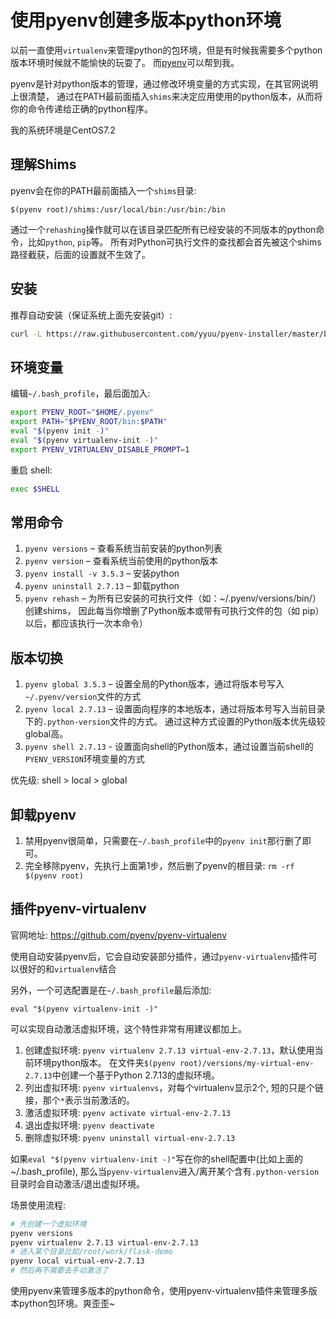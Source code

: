 # 使用pyenv创建多版本python环境

以前一直使用`virtualenv`来管理python的包环境，但是有时候我需要多个python版本环境时候就不能愉快的玩耍了。
而[pyenv](https://github.com/pyenv/pyenv)可以帮到我。

pyenv是针对python版本的管理，通过修改环境变量的方式实现，在其官网说明上很清楚，
通过在PATH最前面插入`shims`来决定应用使用的python版本，从而将你的命令传递给正确的python程序。

我的系统环境是CentOS7.2

## 理解Shims
pyenv会在你的PATH最前面插入一个`shims`目录:
```
$(pyenv root)/shims:/usr/local/bin:/usr/bin:/bin
```

通过一个`rehashing`操作就可以在该目录匹配所有已经安装的不同版本的python命令，比如`python`, `pip`等。
所有对Python可执行文件的查找都会首先被这个shims路径截获，后面的设置就不生效了。

## 安装
推荐自动安装（保证系统上面先安装git）:
```bash
curl -L https://raw.githubusercontent.com/yyuu/pyenv-installer/master/bin/pyenv-installer | bash
```

## 环境变量
编辑`~/.bash_profile`，最后面加入:
```bash
export PYENV_ROOT="$HOME/.pyenv"
export PATH="$PYENV_ROOT/bin:$PATH"
eval "$(pyenv init -)"
eval "$(pyenv virtualenv-init -)"
export PYENV_VIRTUALENV_DISABLE_PROMPT=1
```

重启 shell:
```bash
exec $SHELL
```

## 常用命令

1. `pyenv versions` – 查看系统当前安装的python列表
2. `pyenv version`  – 查看系统当前使用的python版本
3. `pyenv install -v 3.5.3` – 安装python
4. `pyenv uninstall 2.7.13` – 卸载python
5. `pyenv rehash` – 为所有已安装的可执行文件（如：~/.pyenv/versions/bin/）创建shims，
因此每当你增删了Python版本或带有可执行文件的包（如 pip）以后，都应该执行一次本命令）

## 版本切换

1. `pyenv global 3.5.3` – 设置全局的Python版本，通过将版本号写入`~/.pyenv/version`文件的方式
2. `pyenv local 2.7.13` – 设置面向程序的本地版本，通过将版本号写入当前目录下的`.python-version`文件的方式。
通过这种方式设置的Python版本优先级较global高。
3. `pyenv shell 2.7.13` - 设置面向shell的Python版本，通过设置当前shell的`PYENV_VERSION`环境变量的方式

优先级: shell > local > global

## 卸载pyenv

1. 禁用pyenv很简单，只需要在`~/.bash_profile`中的`pyenv init`那行删了即可。
2. 完全移除pyenv，先执行上面第1步，然后删了pyenv的根目录: `rm -rf $(pyenv root)`

## 插件pyenv-virtualenv

官网地址: https://github.com/pyenv/pyenv-virtualenv

使用自动安装pyenv后，它会自动安装部分插件，通过`pyenv-virtualenv`插件可以很好的和`virtualenv`结合

另外，一个可选配置是在`~/.bash_profile`最后添加:
```
eval "$(pyenv virtualenv-init -)"
```
可以实现自动激活虚拟环境，这个特性非常有用建议都加上。

1. 创建虚拟环境: `pyenv virtualenv 2.7.13 virtual-env-2.7.13`，默认使用当前环境python版本。
在文件夹`$(pyenv root)/versions/my-virtual-env-2.7.13`中创建一个基于Python 2.7.13的虚拟环境。
2. 列出虚拟环境: `pyenv virtualenvs`，对每个virtualenv显示2个, 短的只是个链接，那个`*`表示当前激活的。
3. 激活虚拟环境: `pyenv activate virtual-env-2.7.13`
4. 退出虚拟环境: `pyenv deactivate`
5. 删除虚拟环境: `pyenv uninstall virtual-env-2.7.13`

如果`eval "$(pyenv virtualenv-init -)"`写在你的shell配置中(比如上面的~/.bash_profile),
那么当`pyenv-virtualenv`进入/离开某个含有`.python-version`目录时会自动激活/退出虚拟环境。

场景使用流程:
```bash
# 先创建一个虚拟环境
pyenv versions
pyenv virtualenv 2.7.13 virtual-env-2.7.13
# 进入某个目录比如/root/work/flask-demo
pyenv local virtual-env-2.7.13
# 然后再不需要去手动激活了
```

使用pyenv来管理多版本的python命令，使用pyenv-virtualenv插件来管理多版本python包环境。爽歪歪~

